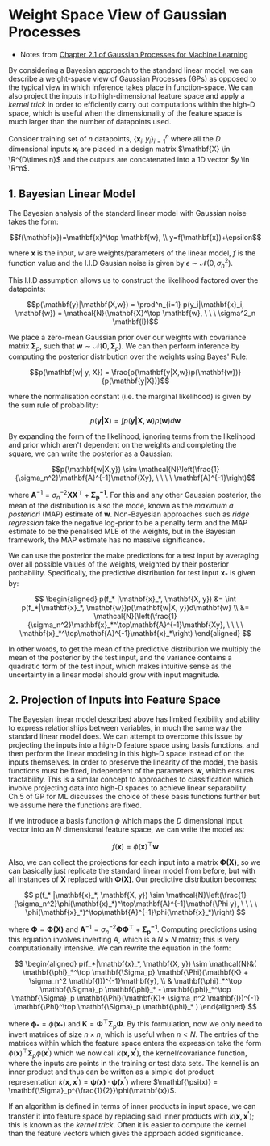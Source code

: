 # Weight Space View of Gaussian Processes

* Notes from [Chapter 2.1 of Gaussian Processes for Machine Learning](http://www.gaussianprocess.org/gpml/chapters/RW.pdf)

By considering a Bayesian approach to the standard linear model, we can describe a weight-space view of Gaussian Processes (GPs) as opposed to the typical view in which inference takes place in function-space. We can also project the inputs into high-dimensional feature space and apply a *kernel trick* in order to efficiently carry out computations within the high-D space, which is useful when the dimensionality of the feature space is much larger than the number of datapoints used.

Consider training set of $n$ datapoints, $\left\{\mathbf{x}_i, y_i\right\}^n_{i=1}$ where all the $D$ dimensional inputs $\mathbf{x}_i$ are placed in a design matrix $\mathbf{X} \in \R^{D\times n}$ and the outputs are concatenated into a 1D vector $y \in \R^n$.

## 1. Bayesian Linear Model

The Bayesian analysis of the standard linear model with Gaussian noise takes the form:

$$f(\mathbf{x})=\mathbf{x}^\top \mathbf{w}, \\ y=f(\mathbf{x})+\epsilon$$

where $\mathbf{x}$ is the input, $w$ are weights/parameters of the linear model, $f$ is the function value and the I.I.D Gausian noise is given by $\epsilon \sim \mathcal{N}(0, \sigma_n^2)$. 

This I.I.D assumption allows us to construct the likelihood factored over the datapoints:

$$p(\mathbf{y}|\mathbf{X,w}) = \prod^n_{i=1} p(y_i|\mathbf{x}_i, \mathbf{w}) = \mathcal{N}(\mathbf{X}^\top \mathbf{w}, \ \ \ \sigma^2_n \mathbf{I})$$

We place a zero-mean Gaussian prior over our weights with covariance matrix $\mathbf{\Sigma}_p$, such that $\mathbf{w} \sim \mathcal{N}(\mathbf{0}, \mathbf{\Sigma}_p)$. We can then perform inference by computing the posterior distribution over the weights using Bayes' Rule:

$$p(\mathbf{w| y, X}) = \frac{p(\mathbf{y|X,w})p(\mathbf{w})}{p(\mathbf{y|X})}$$

where the normalisation constant (i.e. the marginal likelihood) is given by the sum rule of probability:

$$p(\mathbf{y|X}) = \int p(\mathbf{y|X,w})p(\mathbf{w})d\mathbf{w}$$

By expanding the form of the likelihood, ignoring terms from the likelihood and prior which aren't dependent on the weights and completing the square, we can write the posterior as a Gaussian:

$$p(\mathbf{w|X,y}) \sim \mathcal{N}\left(\frac{1}{\sigma_n^2}\mathbf{A}^{-1}\mathbf{Xy}, \ \ \ \ \mathbf{A}^{-1}\right)$$

where $\mathbf{A}^{-1} = \sigma_n^{-2}\mathbf{XX}^\top + \mathbf{\Sigma_p^{-1}}$. For this and any other Gaussian posterior, the mean of the distribution is also the mode, known as the *maximum a posteriori* (MAP) estimate of $\mathbf{w}$. Non-Bayesian approaches such as *ridge regression* take the negative log-prior to be a penalty term and the MAP estimate to be the penalised MLE of the weights, but in the Bayesian framework, the MAP estimate has no massive significance.

We can use the posterior the make predictions for a test input by averaging over all possible values of the weights, weighted by their posterior probability. Specifically, the predictive distribution for test input $\mathbf{x}_*$ is given by:

$$
\begin{aligned}
p(f_* |\mathbf{x}_*, \mathbf{X, y}) &= \int p(f_*|\mathbf{x}_*, \mathbf{w})p(\mathbf{w|X, y})d\mathbf{w} \\
&= \mathcal{N}(\left(\frac{1}{\sigma_n^2}\mathbf{x}_*^\top\mathbf{A}^{-1}\mathbf{Xy}, \ \ \ \ \mathbf{x}_*^\top\mathbf{A}^{-1}\mathbf{x}_*\right)
\end{aligned}
$$

In other words, to get the mean of the predictive distribution we multiply the mean of the posterior by the test input, and the variance contains a quadratic form of the test input, which makes intuitive sense as the uncertainty in a linear model should grow with input magnitude.

## 2. Projection of Inputs into Feature Space

The Bayesian linear model described above has limited flexibility and ability to express relationships between variables, in much the same way the standard linear model does. We can attempt to overcome this issue by projecting the inputs into a high-D feature space using basis functions, and then perform the linear modeling in this high-D space instead of on the inputs themselves. In order to preserve the linearity of the model, the basis functions must be fixed, independent of the parameters $\mathbf{w}$, which ensures tractability. This is a similar concept to approaches to classification which involve projecting data into high-D spaces to achieve linear separability. Ch.5 of GP for ML discusses the choice of these basis functions further but we assume here the functions are fixed.

If we introduce a basis function $\phi$ which maps the $D$ dimensional input vector into an $N$ dimensional feature space, we can write the model as:

$$f(\mathbf{x})=\phi(\mathbf{x})^\top \mathbf{w}$$

Also, we can collect the projections for each input into a matrix $\mathbf{\Phi(X)}$, so we can basically just replicate the standard linear model from before, but with all instances of $\mathbf{X}$ replaced with $\mathbf{\Phi(X)}$. Our predictive distribution becomes:

$$ p(f_* |\mathbf{x}_*, \mathbf{X, y}) \sim \mathcal{N}\left(\frac{1}{\sigma_n^2}\phi(\mathbf{x}_*)^\top\mathbf{A}^{-1}\mathbf{\Phi y}, \ \ \ \ \phi(\mathbf{x}_*)^\top\mathbf{A}^{-1}\phi(\mathbf{x}_*)\right) $$

where $\mathbf{\Phi} = \mathbf{\Phi(X)}$ and $\mathbf{A}^{-1} = \sigma_n^{-2}\mathbf{\Phi \Phi}^\top + \mathbf{\Sigma_p^{-1}}$. Computing predictions using this equation involves inverting $A$, which is a $N \times N$ matrix; this is very computationally intensive. We can rewrite the equation in the form:

 $$
 \begin{aligned}
p(f_*|\mathbf{x}_*, \mathbf{X, y}) \sim \mathcal{N}&( \mathbf{\phi}_*^\top \mathbf{\Sigma_p} \mathbf{\Phi}(\mathbf{K} + \sigma_n^2 \mathbf{I})^{-1}\mathbf{y}, \\ & \mathbf{\phi}_*^\top \mathbf{\Sigma}_p \mathbf{\phi}_* -  \mathbf{\phi}_*^\top \mathbf{\Sigma}_p \mathbf{\Phi}(\mathbf{K}+ \sigma_n^2 \mathbf{I})^{-1} \mathbf{\Phi}^\top \mathbf{\Sigma}_p \mathbf{\phi}_* )
\end{aligned}
 $$

 where $\mathbf{\phi}_* = \phi(\mathbf{x}_*)$ and $\mathbf{K} = \mathbf{\Phi}^\top \mathbf{\Sigma}_p \mathbf{\Phi}$. By this formulation, now we only need to invert matrices of size $n \times n$, which is useful when $n < N$. The entries of the matrices within which the feature space enters the expression take the form $\phi(\mathbf{x})^\top \mathbf{\Sigma}_p \phi(\mathbf{x^\prime})$ which we now call $k(\mathbf{x, x^\prime})$, the kernel/covariance function, where the inputs are points in the training or test data sets. The kernel is an inner product and thus can be written as a simple dot product representation $k(\mathbf{x, x^\prime}) = \mathbf{\psi(x)} \cdot \mathbf{\psi(x^\prime)}$ where $\mathbf{\psi(x)} = \mathbf{\Sigma}_p^{\frac{1}{2}}\phi(\mathbf{x})$.

 If an algorithm is defined in terms of inner products in input space, we can transfer it into feature space by replacing said inner products with $k(\mathbf{x, x^\prime})$; this is known as the *kernel trick*. Often it is easier to compute the kernel than the feature vectors which gives the approach added significance.